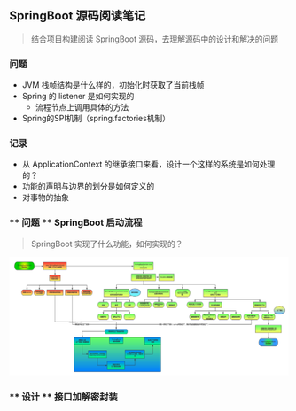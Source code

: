 ## SpringBoot 源码阅读笔记
> 结合项目构建阅读 SpringBoot 源码，去理解源码中的设计和解决的问题

### 问题
- JVM 栈帧结构是什么样的，初始化时获取了当前栈帧
- Spring 的 listener 是如何实现的
    - 流程节点上调用具体的方法
- Spring的SPI机制（spring.factories机制）


### 记录
- 从 ApplicationContext 的继承接口来看，设计一个这样的系统是如何处理的？
- 功能的声明与边界的划分是如何定义的
- 对事物的抽象


### ** 问题 ** SpringBoot 启动流程
> SpringBoot 实现了什么功能，如何实现的？

![启动流程](images/springboot启动流程图.jpg)
 
### ** 设计 ** 接口加解密封装